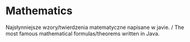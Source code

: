 # Mathematics
Najsłynniejsze wzory/twierdzenia matematyczne napisane w javie. / The most famous mathematical formulas/theorems written in Java.
